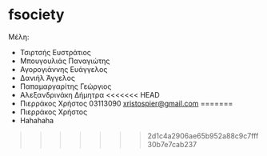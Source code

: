 # fsociety
Μέλη:
* Τσιρτσής Ευστράτιος
* Μπουγουλιάς Παναγιώτης
* Αγορογιάννης Ευάγγελος
* Δανιήλ Άγγελος
* Παπαμαργαρίτης Γεώργιος
* Αλεξανδρινάκη Δήμητρα
<<<<<<< HEAD
* Πιερράκος Χρήστος 03113090 xristospier@gmail.com
=======
* Πιερράκος Χρήστος
* Hahahaha
>>>>>>> 2d1c4a2906ae65b952a88c9c7fff30b7e7cab237
